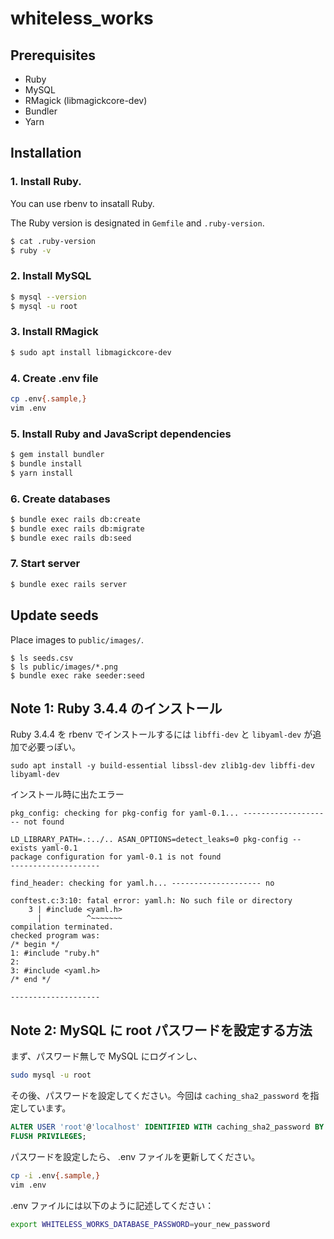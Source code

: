 # whiteless_works

## Prerequisites

- Ruby
- MySQL
- RMagick (libmagickcore-dev)
- Bundler
- Yarn

## Installation

### 1. Install Ruby.

You can use rbenv to insatall Ruby.

The Ruby version is designated in `Gemfile` and `.ruby-version`.

```bash
$ cat .ruby-version
$ ruby -v
```

### 2. Install MySQL

```bash
$ mysql --version
$ mysql -u root
```

### 3. Install RMagick

```bash
$ sudo apt install libmagickcore-dev
```

### 4. Create .env file

```bash
cp .env{.sample,}
vim .env
```

### 5. Install Ruby and JavaScript dependencies

```bash
$ gem install bundler
$ bundle install
$ yarn install
```

### 6. Create databases

```bash
$ bundle exec rails db:create
$ bundle exec rails db:migrate
$ bundle exec rails db:seed
```

### 7. Start server

```bash
$ bundle exec rails server
```

## Update seeds

Place images to `public/images/`.

```
$ ls seeds.csv
$ ls public/images/*.png
$ bundle exec rake seeder:seed
```

## Note 1: Ruby 3.4.4 のインストール

Ruby 3.4.4 を rbenv でインストールするには `libffi-dev` と `libyaml-dev` が追加で必要っぽい。

```
sudo apt install -y build-essential libssl-dev zlib1g-dev libffi-dev libyaml-dev
```

インストール時に出たエラー

```
pkg_config: checking for pkg-config for yaml-0.1... -------------------- not found

LD_LIBRARY_PATH=.:../.. ASAN_OPTIONS=detect_leaks=0 pkg-config --exists yaml-0.1
package configuration for yaml-0.1 is not found
--------------------

find_header: checking for yaml.h... -------------------- no
```

```
conftest.c:3:10: fatal error: yaml.h: No such file or directory
    3 | #include <yaml.h>
      |          ^~~~~~~~
compilation terminated.
checked program was:
/* begin */
1: #include "ruby.h"
2:
3: #include <yaml.h>
/* end */

--------------------
```

## Note 2: MySQL に root パスワードを設定する方法

まず、パスワード無しで MySQL にログインし、

```bash
sudo mysql -u root
```

その後、パスワードを設定してください。今回は `caching_sha2_password` を指定しています。

```sql
ALTER USER 'root'@'localhost' IDENTIFIED WITH caching_sha2_password BY 'your_new_password';
FLUSH PRIVILEGES;
```

パスワードを設定したら、 .env ファイルを更新してください。

```bash
cp -i .env{.sample,}
vim .env
```

.env ファイルには以下のように記述してください：

```bash
export WHITELESS_WORKS_DATABASE_PASSWORD=your_new_password
```
